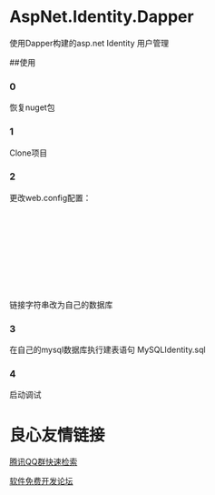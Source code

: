 # AspNet.Identity.Dapper
使用Dapper构建的asp.net Identity 用户管理

##使用
### 0
恢复nuget包

### 1 
Clone项目

### 2
更改web.config配置：
```
  
     
     
   
   
     

     
     
     
```
链接字符串改为自己的数据库

### 3
在自己的mysql数据库执行建表语句
MySQLIdentity.sql

### 4
启动调试


 # 良心友情链接

[腾讯QQ群快速检索](http://u.720life.cn/s/8cf73f7c)

[软件免费开发论坛](http://u.720life.cn/s/bbb01dc0)